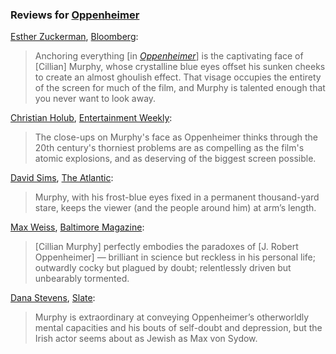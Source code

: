 <!-- Cillian Murphy -->
### Reviews for [Oppenheimer](/movies/872585)

[Esther Zuckerman](https://twitter.com/ezwrites), [Bloomberg](https://archive.is/BHUHu#selection-5919.0-5923.162):

> Anchoring everything [in [_Oppenheimer_](/movies/872585)] is the captivating face of [Cillian] Murphy, whose crystalline blue eyes offset his sunken cheeks to create an almost ghoulish effect. That visage occupies the entirety of the screen for much of the film, and Murphy is talented enough that you never want to look away.

[Christian Holub](https://twitter.com/cmholub), [Entertainment Weekly](https://ew.com/movies/movie-reviews/oppenheimer-review-christopher-nolan/):

> The close-ups on Murphy's face as Oppenheimer thinks through the 20th century's thorniest problems are as compelling as the film's atomic explosions, and as deserving of the biggest screen possible.

[David Sims](https://twitter.com/davidlsims), [The Atlantic](https://www.theatlantic.com/culture/archive/2023/07/oppenheimer-movie-review-christopher-nolan/674749/):

> Murphy, with his frost-blue eyes fixed in a permanent thousand-yard stare, keeps the viewer (and the people around him) at arm’s length.

[Max Weiss](https://twitter.com/maxthegirl), [Baltimore Magazine](https://www.baltimoremagazine.com/section/artsentertainment/movie-review-oppenheimer/):

> [Cillian Murphy] perfectly embodies the paradoxes of [J. Robert Oppenheimer] — brilliant in science but reckless in his personal life; outwardly cocky but plagued by doubt; relentlessly driven but unbearably tormented.

[Dana Stevens](https://twitter.com/thehighsign), [Slate](https://slate.com/culture/2023/07/oppenheimer-movie-review-christopher-nolan-cillian-murphy.html?via=rss):

> Murphy is extraordinary at conveying Oppenheimer’s otherworldly mental capacities and his bouts of self-doubt and depression, but the Irish actor seems about as Jewish as Max von Sydow.
